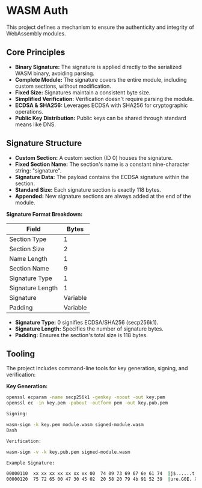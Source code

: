 # WASM Auth

This project defines a mechanism to ensure the authenticity and integrity of WebAssembly modules.


## Core Principles

- **Binary Signature:** The signature is applied directly to the serialized WASM binary, avoiding parsing.
- **Complete Module:** The signature covers the entire module, including custom sections, without modification.
- **Fixed Size:** Signatures maintain a consistent byte size.
- **Simplified Verification:** Verification doesn't require parsing the module.
- **ECDSA & SHA256:**  Leverages ECDSA with SHA256 for cryptographic operations.
- **Public Key Distribution:**  Public keys can be shared through standard means like DNS.


## Signature Structure

- **Custom Section:**  A custom section (ID 0) houses the signature.
- **Fixed Section Name:**  The section's name is a constant nine-character string: "signature".
- **Signature Data:** The payload contains the ECDSA signature within the section.
- **Standard Size:**  Each signature section is exactly 118 bytes.
- **Appended:** New signature sections are always added at the end of the module.


**Signature Format Breakdown:**

| Field | Bytes |
|---|---|
| Section Type | 1 |
| Section Size | 2 |
| Name Length | 1 |
| Section Name | 9 |
| Signature Type | 1 |
| Signature Length | 1 |
| Signature | Variable |
| Padding | Variable |


- **Signature Type:**  0 signifies ECDSA/SHA256 (secp256k1).
- **Signature Length:** Specifies the number of signature bytes. 
- **Padding:** Ensures the section's total size is 118 bytes.


## Tooling

The project includes command-line tools for key generation, signing, and verification:

**Key Generation:**
```bash
openssl ecparam -name secp256k1 -genkey -noout -out key.pem
openssl ec -in key.pem -pubout -outform pem -out key.pub.pem

Signing:

wasm-sign -k key.pem module.wasm signed-module.wasm
Bash

Verification:

wasm-sign -v -k key.pub.pem signed-module.wasm

Example Signature:

00000110  xx xx xx xx xx xx xx 00  74 09 73 69 67 6e 61 74  |j$......t.signat|
00000120  75 72 65 00 47 30 45 02  20 58 20 79 4b 91 52 39  |ure.G0E. X yK.R9|
```